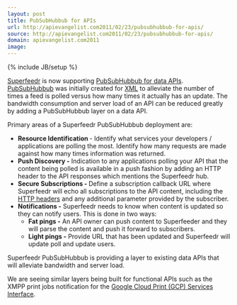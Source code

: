```yaml
---
layout: post
title: PubSubHubbub for APIs
url: http://apievangelist.com2011/02/23/pubsubhubbub-for-apis/
source: http://apievangelist.com2011/02/23/pubsubhubbub-for-apis/
domain: apievangelist.com2011
image: 
---
```

{% include JB/setup %}
<a href="http://www.superfeedr.com/" target="_blank">Superfeedr</a> is now supporting <a href=" http://disqus.com/forums/superfeedr-thoughts/superfeedr_pubsubhubbub_for_apis/trackback/" target="_blank">PubSubHubbub for data APIs</a>.  <a href="http://code.google.com/p/pubsubhubbub/">PubSubHubbub</a> was initially created for <a class="zem_slink" title="XML" rel="wikipedia" href="http://en.wikipedia.org/wiki/XML">XML</a> to alleviate the number of times a feed is polled versus how many times it actually has an update.
<a href="http://www.superfeedr.com/" target="_blank">
<img style="paddng: 15px;" src="http://kinlane-productions.s3.amazonaws.com/api-evangelist/Superfeedr.png" alt="" align="right" /></a> The bandwidth consumption and server load of an API can be reduced greatly by adding a PubSubHubbub layer on a data API.<p></p>
Primary areas of a Superfeedr PubSubHubbub deployment are:
<ul class="mainlist">
	<li><strong>Resource Identification </strong>- Identify what services your developers / applications are polling the most.  Identify how many requests are made against how many times information was returned.</li>
	<li><strong>Push Discovery -</strong> Indication to any applications polling your API that the content being polled is available in a push fashion by adding an HTTP header to the API responses which mentions the Superfeedr hub.</li>
	<li><strong>Secure Subscriptions - </strong>Define a subscription callback URL where Superfeedr will echo all subscriptions to the API content, including the <a class="zem_slink" title="List of HTTP header fields" rel="wikipedia" href="http://en.wikipedia.org/wiki/List_of_HTTP_header_fields">HTTP headers</a> and any additional parameter provided by the subscriber.</li>
	<li><strong>Notifications -</strong> Superfeedr needs to know when content is updated so they can notify users.  This is done in two ways:
<ul class="mainlist">
	<li><strong>Fat pings -</strong> An API owner can push content to Superfeeder and they will parse the content and push it forward to subscribers.</li>
	<li><strong>Light pings -</strong> Provide URL that has been updated and Superfeedr will update poll and update users.</li>
</ul>
</li>
</ul>
Superfeedr PubSubHubbub is providing a layer to existing data APIs that will alleviate bandwidth and server load.<p></p>
We are seeing similar layers being built for functional APIs such as the XMPP print jobs notification for the <a href="http://code.google.com/apis/cloudprint/docs/proxyinterfaces.html" target="_blank">Google Cloud Print (GCP) Services Interface</a>.

